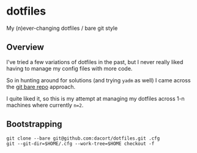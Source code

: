 # dotfiles
My (n)ever-changing dotfiles / bare git style

## Overview

I've tried a few variations of dotfiles in the past, but I never really liked having to manage my config files with more code.

So in hunting around for solutions (and trying `yadm` as well) I came across the [git bare repo](https://www.atlassian.com/git/tutorials/dotfiles) approach.

I quite liked it, so this is my attempt at managing my dotfiles across 1-n machines where currently `n=2`.

## Bootstrapping

```shell
git clone --bare git@github.com:dacort/dotfiles.git .cfg
git --git-dir=$HOME/.cfg --work-tree=$HOME checkout -f
```
